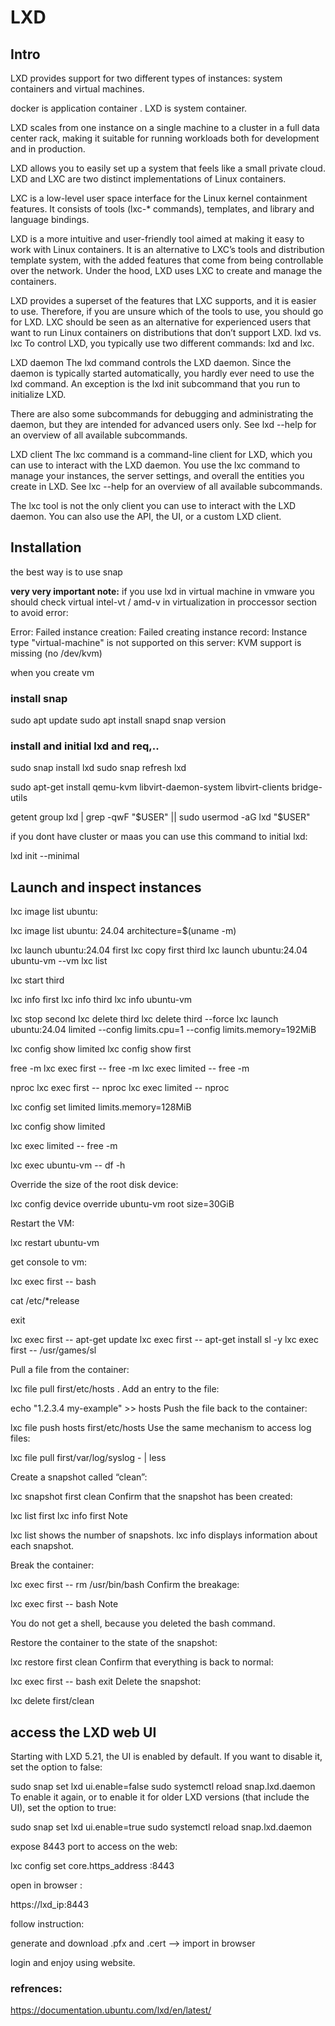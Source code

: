 # LXD

## Intro

LXD provides support for two different types of instances: system containers and virtual machines.

docker is application container . LXD is system container.


LXD scales from one instance on a single machine to a cluster in a full data center rack, making it suitable for running workloads both for development and in production.

LXD allows you to easily set up a system that feels like a small private cloud. LXD and LXC are two distinct implementations of Linux containers.

LXC is a low-level user space interface for the Linux kernel containment features. It consists of tools (lxc-* commands), templates, and library and language bindings.

LXD is a more intuitive and user-friendly tool aimed at making it easy to work with Linux containers. It is an alternative to LXC’s tools and distribution template system, with the added features that come from being controllable over the network. Under the hood, LXD uses LXC to create and manage the containers.

LXD provides a superset of the features that LXC supports, and it is easier to use. Therefore, if you are unsure which of the tools to use, you should go for LXD. LXC should be seen as an alternative for experienced users that want to run Linux containers on distributions that don’t support LXD.
lxd vs. lxc
To control LXD, you typically use two different commands: lxd and lxc.

LXD daemon
The lxd command controls the LXD daemon. Since the daemon is typically started automatically, you hardly ever need to use the lxd command. An exception is the lxd init subcommand that you run to initialize LXD.

There are also some subcommands for debugging and administrating the daemon, but they are intended for advanced users only. See lxd --help for an overview of all available subcommands.

LXD client
The lxc command is a command-line client for LXD, which you can use to interact with the LXD daemon. You use the lxc command to manage your instances, the server settings, and overall the entities you create in LXD. See lxc --help for an overview of all available subcommands.

The lxc tool is not the only client you can use to interact with the LXD daemon. You can also use the API, the UI, or a custom LXD client.




## Installation

the best way is to use snap

****very very important note:****
if you use lxd in virtual machine in vmware you should check virtual intel-vt / amd-v in virtualization in proccessor section to avoid error:

Error: Failed instance creation: Failed creating instance record: Instance type "virtual-machine" is not supported on this server: KVM support is missing (no /dev/kvm)

when you create vm 

### install snap

sudo apt update
sudo apt install snapd
snap version

### install and initial lxd and req,..

sudo snap install lxd
sudo snap refresh lxd

sudo apt-get install qemu-kvm libvirt-daemon-system libvirt-clients bridge-utils


getent group lxd | grep -qwF "$USER" || sudo usermod -aG lxd "$USER"

if you dont have cluster or maas you can use this command to initial lxd:

lxd init --minimal




## Launch and inspect instances

lxc image list ubuntu:

lxc image list ubuntu: 24.04 architecture=$(uname -m)


lxc launch ubuntu:24.04 first
lxc copy first third
lxc launch ubuntu:24.04 ubuntu-vm --vm
lxc list


lxc start third

lxc info first
lxc info third
lxc info ubuntu-vm

lxc stop second
lxc delete third
lxc delete third --force
lxc launch ubuntu:24.04 limited --config limits.cpu=1 --config limits.memory=192MiB

lxc config show limited
lxc config show first

free -m
lxc exec first -- free -m
lxc exec limited -- free -m

nproc
lxc exec first -- nproc
lxc exec limited -- nproc


lxc config set limited limits.memory=128MiB

lxc config show limited


lxc exec limited -- free -m


lxc exec ubuntu-vm -- df -h


Override the size of the root disk device:

lxc config device override ubuntu-vm root size=30GiB


Restart the VM:

lxc restart ubuntu-vm


get console to vm:


lxc exec first -- bash

cat /etc/*release

exit


lxc exec first -- apt-get update
lxc exec first -- apt-get install sl -y
lxc exec first -- /usr/games/sl


Pull a file from the container:

lxc file pull first/etc/hosts .
Add an entry to the file:

echo "1.2.3.4 my-example" >> hosts
Push the file back to the container:

lxc file push hosts first/etc/hosts
Use the same mechanism to access log files:

lxc file pull first/var/log/syslog - | less


Create a snapshot called “clean”:

lxc snapshot first clean
Confirm that the snapshot has been created:

lxc list first
lxc info first
Note

lxc list shows the number of snapshots. lxc info displays information about each snapshot.

Break the container:

lxc exec first -- rm /usr/bin/bash
Confirm the breakage:

lxc exec first -- bash
Note

You do not get a shell, because you deleted the bash command.

Restore the container to the state of the snapshot:

lxc restore first clean
Confirm that everything is back to normal:

lxc exec first -- bash
exit
Delete the snapshot:

lxc delete first/clean


## access the LXD web UI

Starting with LXD 5.21, the UI is enabled by default. If you want to disable it, set the option to false:

sudo snap set lxd ui.enable=false
sudo systemctl reload snap.lxd.daemon
To enable it again, or to enable it for older LXD versions (that include the UI), set the option to true:

sudo snap set lxd ui.enable=true
sudo systemctl reload snap.lxd.daemon

expose 8443 port to access on the web:

lxc config set core.https_address :8443


open in browser :

https://lxd_ip:8443

follow instruction:

generate and download .pfx and .cert --> import in browser


login and enjoy using website.













### refrences:

https://documentation.ubuntu.com/lxd/en/latest/










